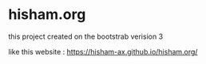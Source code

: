 # hisham.org
this  project created on the bootstrab verision 3


like this website : https://hisham-ax.github.io/hisham.org/
